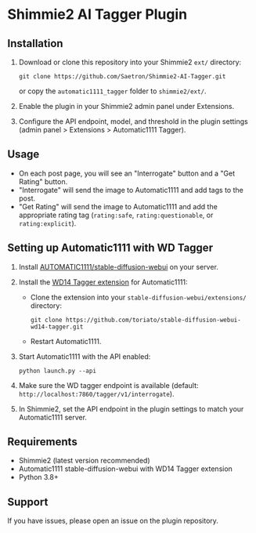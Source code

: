 # Shimmie2 AI Tagger Plugin

## Installation

1. Download or clone this repository into your Shimmie2 `ext/` directory:
   ```
   git clone https://github.com/Saetron/Shimmie2-AI-Tagger.git
   ```
   or copy the `automatic1111_tagger` folder to `shimmie2/ext/`.

2. Enable the plugin in your Shimmie2 admin panel under Extensions.

3. Configure the API endpoint, model, and threshold in the plugin settings (admin panel > Extensions > Automatic1111 Tagger).

## Usage

- On each post page, you will see an "Interrogate" button and a "Get Rating" button.
- "Interrogate" will send the image to Automatic1111 and add tags to the post.
- "Get Rating" will send the image to Automatic1111 and add the appropriate rating tag (`rating:safe`, `rating:questionable`, or `rating:explicit`).

## Setting up Automatic1111 with WD Tagger

1. Install [AUTOMATIC1111/stable-diffusion-webui](https://github.com/AUTOMATIC1111/stable-diffusion-webui) on your server.

2. Install the [WD14 Tagger extension](https://github.com/toriato/stable-diffusion-webui-wd14-tagger) for Automatic1111:
   - Clone the extension into your `stable-diffusion-webui/extensions/` directory:
     ```
     git clone https://github.com/toriato/stable-diffusion-webui-wd14-tagger.git
     ```
   - Restart Automatic1111.

3. Start Automatic1111 with the API enabled:
   ```
   python launch.py --api
   ```

4. Make sure the WD tagger endpoint is available (default: `http://localhost:7860/tagger/v1/interrogate`).

5. In Shimmie2, set the API endpoint in the plugin settings to match your Automatic1111 server.

## Requirements
- Shimmie2 (latest version recommended)
- Automatic1111 stable-diffusion-webui with WD14 Tagger extension
- Python 3.8+

## Support
If you have issues, please open an issue on the plugin repository.
